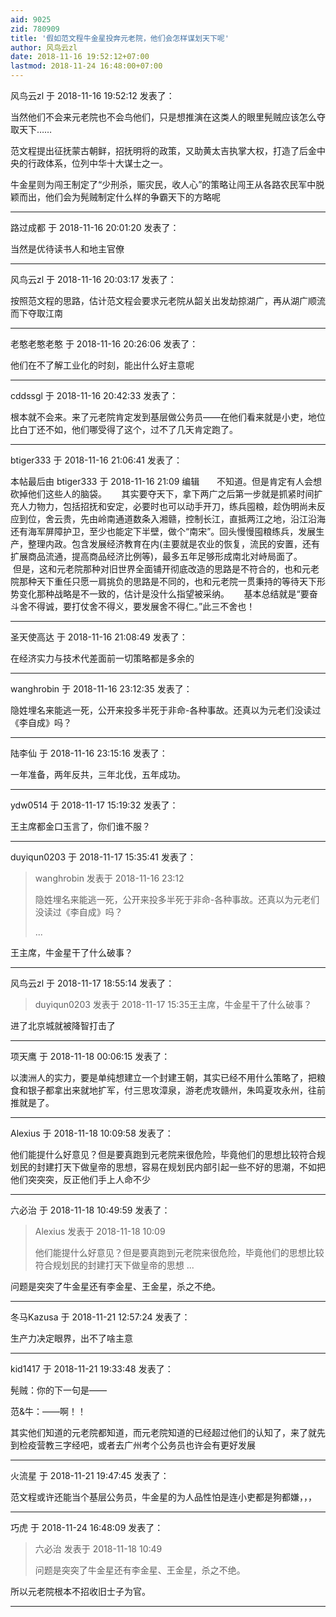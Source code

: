 ```yaml
---
aid: 9025
zid: 780909
title: '假如范文程牛金星投奔元老院，他们会怎样谋划天下呢'
author: 风鸟云zl
date: 2018-11-16 19:52:12+07:00
lastmod: 2018-11-24 16:48:00+07:00
---
```


风鸟云zl 于 2018-11-16 19:52:12 发表了：

当然他们不会来元老院也不会鸟他们，只是想推演在这类人的眼里髡贼应该怎么夺取天下……

范文程提出征抚蒙古朝鲜，招抚明将的政策，又助黄太吉执掌大权，打造了后金中央的行政体系，位列中华十大谋士之一。

牛金星则为闯王制定了“少刑杀，赈灾民，收人心”的策略让闯王从各路农民军中脱颖而出，他们会为髡贼制定什么样的争霸天下的方略呢

---------

路过成都 于 2018-11-16 20:01:20 发表了：

当然是优待读书人和地主官僚

---------

风鸟云zl 于 2018-11-16 20:03:17 发表了：

按照范文程的思路，估计范文程会要求元老院从韶关出发劫掠湖广，再从湖广顺流而下夺取江南

---------

老憨老憨老憨 于 2018-11-16 20:26:06 发表了：

他们在不了解工业化的时刻，能出什么好主意呢

---------

cddssgl 于 2018-11-16 20:42:33 发表了：

根本就不会来。来了元老院肯定发到基层做公务员——在他们看来就是小吏，地位比白丁还不如，他们哪受得了这个，过不了几天肯定跑了。

---------

btiger333 于 2018-11-16 21:06:41 发表了：

本帖最后由 btiger333 于 2018-11-16 21:09 编辑       不知道。但是肯定有人会想砍掉他们这些人的脑袋。      其实要夺天下，拿下两广之后第一步就是抓紧时间扩充人力物力，包括招抚和安定，必要时也可以动手开刀，练兵囤粮，趁伪明尚未反应到位，舍云贵，先由岭南通道数条入湘赣，控制长江，直抵两江之地，沿江沿海还有海军屏障护卫，至少也能定下半壁，做个“南宋”。回头慢慢囤粮练兵，发展生产，整理内政。包含发展经济教育在内(主要就是农业的恢复，流民的安置，还有扩展商品流通，提高商品经济比例等)，最多五年足够形成南北对峙局面了。      但是，这和元老院那种对旧世界全面铺开彻底改造的思路是不符合的，也和元老院那种天下重任只愿一肩挑负的思路是不同的，也和元老院一贯秉持的等待天下形势变化那种战略是不一致的，估计是没什么指望被采纳。      基本总结就是“要奋斗舍不得诚，要打仗舍不得义，要发展舍不得仁。”此三不舍也！

---------

圣天使高达 于 2018-11-16 21:08:49 发表了：

在经济实力与技术代差面前一切策略都是多余的

---------

wanghrobin 于 2018-11-16 23:12:35 发表了：

隐姓埋名来能逃一死，公开来投多半死于非命-各种事故。还真以为元老们没读过《李自成》吗？

---------

陆李仙 于 2018-11-16 23:15:16 发表了：

一年准备，两年反共，三年北伐，五年成功。

---------

ydw0514 于 2018-11-17 15:19:32 发表了：

王主席都金口玉言了，你们谁不服？

---------

duyiqun0203 于 2018-11-17 15:35:41 发表了：

> wanghrobin 发表于 2018-11-16 23:12
> 
> 隐姓埋名来能逃一死，公开来投多半死于非命-各种事故。还真以为元老们没读过《李自成》吗？
> 
> ...



王主席，牛金星干了什么破事？

---------

风鸟云zl 于 2018-11-17 18:55:14 发表了：

> duyiqun0203 发表于 2018-11-17 15:35王主席，牛金星干了什么破事？



进了北京城就被降智打击了

---------

项天鹰 于 2018-11-18 00:06:15 发表了：

以澳洲人的实力，要是单纯想建立一个封建王朝，其实已经不用什么策略了，把粮食和银子都拿出来就地扩军，付三思攻漳泉，游老虎攻赣州，朱鸣夏攻永州，往前推就是了。

---------

Alexius 于 2018-11-18 10:09:58 发表了：

他们能提什么好意见？但是要真跑到元老院来很危险，毕竟他们的思想比较符合规划民的封建打天下做皇帝的思想，容易在规划民内部引起一些不好的思潮，不如把他们突突突，反正他们手上人命不少

---------

六必治 于 2018-11-18 10:49:59 发表了：

> Alexius 发表于 2018-11-18 10:09
> 
> 他们能提什么好意见？但是要真跑到元老院来很危险，毕竟他们的思想比较符合规划民的封建打天下做皇帝的思想 ...



问题是突突了牛金星还有李金星、王金星，杀之不绝。

---------

冬马Kazusa 于 2018-11-21 12:57:24 发表了：

生产力决定眼界，出不了啥主意

---------

kid1417 于 2018-11-21 19:33:48 发表了：

髡贼：你的下一句是——

范&牛：——啊！！

其实他们知道的元老院都知道，而元老院知道的已经超过他们的认知了，来了就先到检疫营教三字经吧，或者去广州考个公务员也许会有更好发展

---------

火流星 于 2018-11-21 19:47:45 发表了：

范文程或许还能当个基层公务员，牛金星的为人品性怕是连小吏都是狗都嫌，，，

---------

巧虎 于 2018-11-24 16:48:09 发表了：

> 六必治 发表于 2018-11-18 10:49
> 
> 问题是突突了牛金星还有李金星、王金星，杀之不绝。



所以元老院根本不招收旧士子为官。

---------

